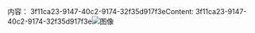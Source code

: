 <span data-ttu-id="86a96-101">内容： 3f11ca23-9147-40c2-9174-32f35d917f3e</span><span class="sxs-lookup"><span data-stu-id="86a96-101">Content: 3f11ca23-9147-40c2-9174-32f35d917f3e</span></span>![图像](e40147b4-612d-47ac-b869-4e06d516a055.png)
